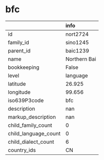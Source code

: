 # bfc
|                      | info         |
|:---------------------|:-------------|
| id                   | nort2724     |
| family_id            | sino1245     |
| parent_id            | baic1239     |
| name                 | Northern Bai |
| bookkeeping          | False        |
| level                | language     |
| latitude             | 26.925       |
| longitude            | 99.656       |
| iso639P3code         | bfc          |
| description          | nan          |
| markup_description   | nan          |
| child_family_count   | 0            |
| child_language_count | 0            |
| child_dialect_count  | 6            |
| country_ids          | CN           |